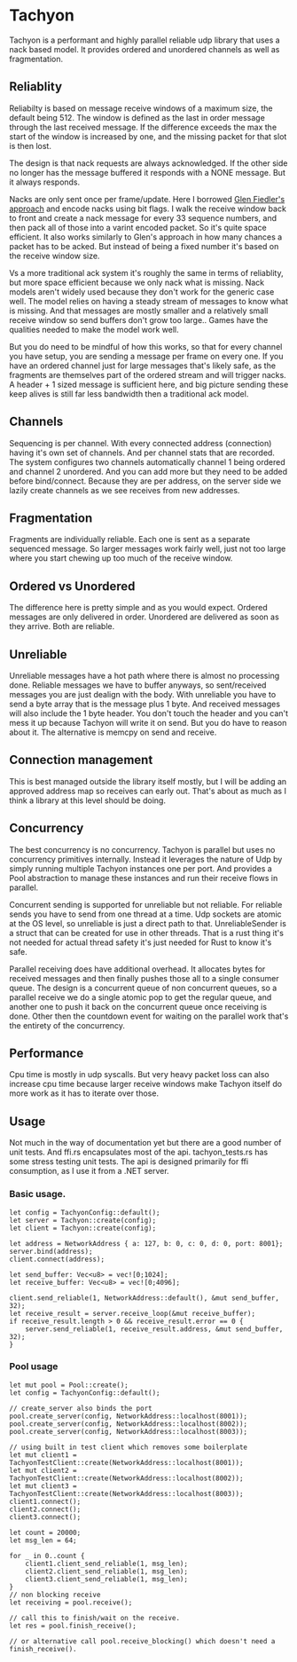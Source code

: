 # Tachyon

Tachyon is a performant and highly parallel reliable udp library that uses a nack based model. It provides ordered and unordered channels as well as fragmentation.

## Reliablity
Reliabilty is based on message receive windows of a maximum size, the default being 512.  The window is defined as the last in order message through the last received message.  If the difference exceeds the max the start of the window is increased by one, and the missing packet for that slot is then lost.

The design is that nack requests are always acknowledged.  If the other side no longer has the message buffered it responds with a NONE message. But it always responds.

Nacks are only sent once per frame/update.  Here I borrowed [Glen Fiedler's approach](https://gafferongames.com/post/reliable_ordered_messages/) and encode nacks using bit flags.  I walk the receive window back to front and create a nack message for every 33 sequence numbers, and then pack all of those into a varint encoded packet.  So it's quite space efficient.  It also works similarly to Glen's approach in how many chances a packet has to be acked. But instead of being a fixed number it's based on the receive window size.

Vs a more traditional ack system it's roughly the same in terms of reliablity, but more space efficient because we only nack what is missing.  Nack models aren't widely used because they don't work for the generic case well.  The model relies on having a steady stream of messages to know what is missing. And that messages are mostly smaller and a relatively small receive window so send buffers don't grow too large..  Games have the qualities needed to make the model work well.

But you do need to be mindful of how this works, so that for every channel you have setup, you are sending a message per frame on every one. If you have an ordered channel just for large messages that's likely safe, as the fragments are themselves part of the ordered stream and will trigger nacks.  A header + 1 sized message is sufficient here, and big picture sending these keep alives is still far less bandwidth then a traditional ack model.


## Channels
Sequencing is per channel. With every connected address (connection) having it's own set of channels.  And per channel stats that are recorded.
The system configures two channels automatically channel 1 being ordered and channel 2 unordered. And you can add more but they need to be added before bind/connect.  Because they are per address, on the server side we lazily create channels as we see receives from new addresses. 

## Fragmentation
Fragments are individually reliable.  Each one is sent as a separate sequenced message.  So larger messages work fairly well, just not too large where you start chewing up too much of the receive window.

## Ordered vs Unordered
The difference here is pretty simple and as you would expect.  Ordered messages are only delivered in order. Unordered are delivered as soon as they arrive.  Both are reliable.

## Unreliable
Unreliable messages have a hot path where there is almost no processing done.  Reliable messages we have to buffer anyways, so sent/received messages you are just dealign with the body.  With unreliable you have to send a byte array that is the message plus 1 byte. And received messages will also include the 1 byte header. You don't touch the header and you can't mess it up because Tachyon will write it on send.  But you do have to reason about it.  The alternative is memcpy on send and receive.

## Connection management
This is best managed outside the library itself mostly, but I will be adding an approved address map so receives can early out.  That's about as much as I think a library at this level should be doing.

## Concurrency
The best concurrency is no concurrency. Tachyon is parallel but uses no concurrency primitives internally. Instead it leverages the nature of Udp by simply running multiple Tachyon instances one per port.  And provides a Pool abstraction to manage these instances and run their receive flows in parallel. 

Concurrent sending is supported for unreliable but not reliable. For reliable sends you have to send from one thread at a time.  Udp sockets are atomic at the OS level, so unreliable is just a direct path to that. UnreliableSender is a struct that can be created for use in other threads. That is a rust thing it's not needed for actual thread safety it's just needed for Rust to know it's safe.

Parallel receiving does have additional overhead.  It allocates bytes for received messages and then finally pushes those all to a single consumer queue. The design is a concurrent queue of non concurrent queues, so a parallel receive we do a single atomic pop to get the regular queue, and another one to push it back on the concurrent queue once receiving is done. Other then the countdown event for waiting on the parallel work that's the entirety of the concurrency.

## Performance
Cpu time is mostly in udp syscalls. But very heavy packet loss can also increase cpu time because larger receive windows make Tachyon itself do more work as it has to iterate over those.

## Usage
Not much in the way of documentation yet but there are a good number of unit tests. And ffi.rs encapsulates most of the api.  tachyon_tests.rs has some stress testing unit tests.  The api is designed primarily for ffi consumption, as I use it from a .NET server.

### Basic usage.

```
let config = TachyonConfig::default();
let server = Tachyon::create(config);
let client = Tachyon::create(config);

let address = NetworkAddress { a: 127, b: 0, c: 0, d: 0, port: 8001};
server.bind(address);
client.connect(address);

let send_buffer: Vec<u8> = vec![0;1024];
let receive_buffer: Vec<u8> = vec![0;4096];

client.send_reliable(1, NetworkAddress::default(), &mut send_buffer, 32);
let receive_result = server.receive_loop(&mut receive_buffer);
if receive_result.length > 0 && receive_result.error == 0 {
    server.send_reliable(1, receive_result.address, &mut send_buffer, 32);
}
```


### Pool usage
```
let mut pool = Pool::create();
let config = TachyonConfig::default();

// create_server also binds the port
pool.create_server(config, NetworkAddress::localhost(8001));
pool.create_server(config, NetworkAddress::localhost(8002));
pool.create_server(config, NetworkAddress::localhost(8003));

// using built in test client which removes some boilerplate
let mut client1 = TachyonTestClient::create(NetworkAddress::localhost(8001));
let mut client2 = TachyonTestClient::create(NetworkAddress::localhost(8002));
let mut client3 = TachyonTestClient::create(NetworkAddress::localhost(8003));
client1.connect();
client2.connect();
client3.connect();

let count = 20000;
let msg_len = 64;

for _ in 0..count {
    client1.client_send_reliable(1, msg_len);
    client2.client_send_reliable(1, msg_len);
    client3.client_send_reliable(1, msg_len);
}
// non blocking receive
let receiving = pool.receive();

// call this to finish/wait on the receive.
let res = pool.finish_receive();

// or alternative call pool.receive_blocking() which doesn't need a finish_receive().
```
